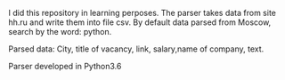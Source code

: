 I did this repository in learning perposes. 
The parser takes data from site hh.ru and write them into file csv. By default data parsed from Moscow, search by the word: python.

Parsed data:
City, title of vacancy, link, salary,name of company, text.

Parser developed in Python3.6
